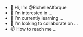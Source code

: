 - 👋 Hi, I’m @RichelleAlforque
- 👀 I’m interested in ...
- 🌱 I’m currently learning ...
- 💞️ I’m looking to collaborate on ...
- 📫 How to reach me ...

<!---
RichelleAlforque/RichelleAlforque is a ✨ special ✨ repository because its `README.md` (this file) appears on your GitHub profile.
You can click the Preview link to take a look at your changes.
--->
